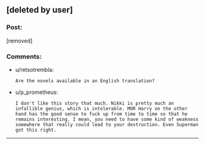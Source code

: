 ## [deleted by user]

### Post:

[removed]

### Comments:

- u/retsotrembla:
  ```
  Are the novels available in an English translation?
  ```

- u/p_prometheus:
  ```
  I don't like this story that much. Nikki is pretty much an infallible genius, which is intolerable. MOR Harry on the other hand has the good sense to fuck up from time to time so that he remains interesting. I mean, you need to have some kind of weakness somewhere that really could lead to your destruction. Even Superman got this right.
  ```

---

